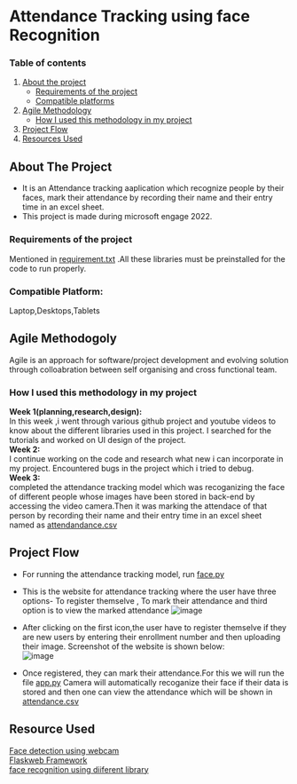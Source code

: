 # Attendance Tracking using face Recognition
### Table of contents <BR>
1. [About the project](https://github.com/ADHYA-MITTAL/face-recognition#about-the-project)<br>
    - [Requirements of the project](https://github.com/ADHYA-MITTAL/face-recognition#requirements-of-the-project)<br>
    - [Compatible platforms](https://github.com/ADHYA-MITTAL/face-recognition#compatible-platform)<br>  
2. [Agile Methodology](https://github.com/ADHYA-MITTAL/face-recognition/#agile-methodogoly)<br>
    - [How I used this methodology in my project](https://github.com/ADHYA-MITTAL/face-recognition#how-i-used-this-methodology-in-my-project)<br>
3. [Project Flow](https://github.com/ADHYA-MITTAL/face-recognition/#project-flow) <br>
4. [Resources Used](https://github.com/ADHYA-MITTAL/face-recognition/#resource-used)
  
## About The Project
- It is an Attendance tracking aaplication which recognize people by their faces, mark their attendance by recording their name and their entry time in an excel sheet.
- This project is made during microsoft engage 2022.<br>
### Requirements of the project
Mentioned in [requirement.txt](https://github.com/ADHYA-MITTAL/face-recognition/blob/main/requirement.txt) .All these libraries must be preinstalled for the code to run properly. <br>
### Compatible Platform:<br>
Laptop,Desktops,Tablets
## Agile Methodogoly
Agile is an approach for software/project development and evolving solution through colloabration between self organising and cross functional team.
### How I used this methodology in my project
**Week 1(planning,research,design):**<br>
In this week ,i went through various github project and youtube videos to know about the different libraries used in this project. I searched for the tutorials and worked on UI design of the project.<br>
**Week 2:**<br>
 I continue working on the code and research what new i can incorporate in my project. Encountered bugs in the project which i tried to debug.<br>
**Week 3:**<br>
 completed the attendance tracking model which was recoganizing the face of different people whose images have been stored in back-end by accessing the video camera.Then it was marking the attendace of that person by recording their name and their entry time in an excel sheet named as [attendandance.csv](https://github.com/ADHYA-MITTAL/face-recognition/blob/main/attendance.csv)<br>
## Project Flow
- For running the attendance tracking model, run [face.py](https://github.com/ADHYA-MITTAL/face-recognition/blob/main/face.py) 
- This is the website for attendance tracking where the user have three options- To register themselve , To mark their attendance and third option is to view the marked attendance
    ![image](https://user-images.githubusercontent.com/79329319/170869219-d317135c-ffe2-4c9f-bd16-c19edf2e47f4.png)

- After clicking on the first icon,the user have to register themselve if they are new users by entering their enrollment number and then uploading their image. Screenshot of the website is shown below:<br>
    ![image](https://user-images.githubusercontent.com/79329319/170869487-ec2c6c45-6b3f-4e0a-9996-d82606ce80e5.png)
- Once registered, they can mark their attendance.For this we will run the file [app.py]() Camera will automatically recoganize their face if their data is stored and then one can view the attendance which will be shown in [attendance.csv]()
## Resource Used
 [Face detection using webcam](https://realpython.com/face-detection-in-python-using-a-webcam/#pre-requisites)<br>
 [Flaskweb Framework](https://www.youtube.com/watch?v=Az1MH_e1hVA)<br>
 [face recognition using diiferent library](https://analyticsindiamag.com/a-complete-guide-on-building-a-face-attendance-system/)
